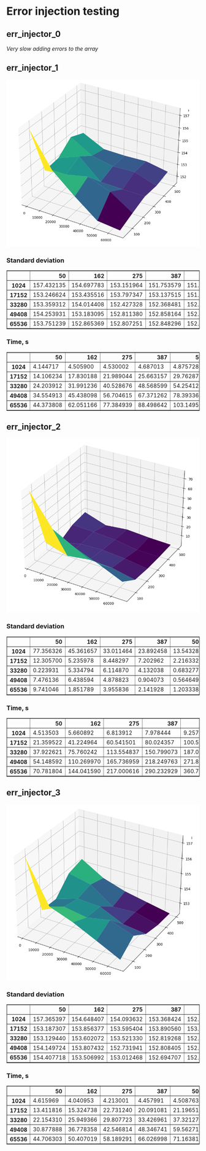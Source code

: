 # Error injection testing

## err_injector_0

*Very slow adding errors to the array*

## err_injector_1

![image](err_injector_1.png)

### Standard deviation

<table border="1" class="dataframe">
  <thead>
    <tr style="text-align: right;">
      <th></th>
      <th>50</th>
      <th>162</th>
      <th>275</th>
      <th>387</th>
      <th>500</th>
    </tr>
  </thead>
  <tbody>
    <tr>
      <th>1024</th>
      <td>157.432135</td>
      <td>154.697783</td>
      <td>153.151964</td>
      <td>151.753579</td>
      <td>151.564878</td>
    </tr>
    <tr>
      <th>17152</th>
      <td>153.246624</td>
      <td>153.435516</td>
      <td>153.797347</td>
      <td>153.137515</td>
      <td>151.963207</td>
    </tr>
    <tr>
      <th>33280</th>
      <td>153.359312</td>
      <td>154.014408</td>
      <td>152.427328</td>
      <td>152.368481</td>
      <td>152.331064</td>
    </tr>
    <tr>
      <th>49408</th>
      <td>154.253931</td>
      <td>153.183095</td>
      <td>152.811380</td>
      <td>152.858164</td>
      <td>152.250545</td>
    </tr>
    <tr>
      <th>65536</th>
      <td>153.751239</td>
      <td>152.865369</td>
      <td>152.807251</td>
      <td>152.848296</td>
      <td>152.487990</td>
    </tr>
  </tbody>
</table>

### Time, s

<table border="1" class="dataframe">
  <thead>
    <tr style="text-align: right;">
      <th></th>
      <th>50</th>
      <th>162</th>
      <th>275</th>
      <th>387</th>
      <th>500</th>
    </tr>
  </thead>
  <tbody>
    <tr>
      <th>1024</th>
      <td>4.144717</td>
      <td>4.505900</td>
      <td>4.530002</td>
      <td>4.687013</td>
      <td>4.875728</td>
    </tr>
    <tr>
      <th>17152</th>
      <td>14.106234</td>
      <td>17.830188</td>
      <td>21.989044</td>
      <td>25.663157</td>
      <td>29.762873</td>
    </tr>
    <tr>
      <th>33280</th>
      <td>24.203912</td>
      <td>31.991236</td>
      <td>40.528676</td>
      <td>48.568599</td>
      <td>54.254129</td>
    </tr>
    <tr>
      <th>49408</th>
      <td>34.554913</td>
      <td>45.438098</td>
      <td>56.704615</td>
      <td>67.371262</td>
      <td>78.393369</td>
    </tr>
    <tr>
      <th>65536</th>
      <td>44.373808</td>
      <td>62.051166</td>
      <td>77.384939</td>
      <td>88.498642</td>
      <td>103.149559</td>
    </tr>
  </tbody>
</table>

## err_injector_2

![image](err_injector_2.png)

### Standard deviation

<table border="1" class="dataframe">
  <thead>
    <tr style="text-align: right;">
      <th></th>
      <th>50</th>
      <th>162</th>
      <th>275</th>
      <th>387</th>
      <th>500</th>
    </tr>
  </thead>
  <tbody>
    <tr>
      <th>1024</th>
      <td>77.356326</td>
      <td>45.361657</td>
      <td>33.011464</td>
      <td>23.892458</td>
      <td>13.543287</td>
    </tr>
    <tr>
      <th>17152</th>
      <td>12.305700</td>
      <td>5.235978</td>
      <td>8.448297</td>
      <td>7.202962</td>
      <td>2.216332</td>
    </tr>
    <tr>
      <th>33280</th>
      <td>0.223931</td>
      <td>5.334794</td>
      <td>6.114870</td>
      <td>4.132038</td>
      <td>0.683277</td>
    </tr>
    <tr>
      <th>49408</th>
      <td>7.476136</td>
      <td>6.438594</td>
      <td>4.878823</td>
      <td>0.904073</td>
      <td>0.564649</td>
    </tr>
    <tr>
      <th>65536</th>
      <td>9.741046</td>
      <td>1.851789</td>
      <td>3.955836</td>
      <td>2.141928</td>
      <td>1.203338</td>
    </tr>
  </tbody>
</table>

### Time, s

<table border="1" class="dataframe">
  <thead>
    <tr style="text-align: right;">
      <th></th>
      <th>50</th>
      <th>162</th>
      <th>275</th>
      <th>387</th>
      <th>500</th>
    </tr>
  </thead>
  <tbody>
    <tr>
      <th>1024</th>
      <td>4.513503</td>
      <td>5.660892</td>
      <td>6.813912</td>
      <td>7.978444</td>
      <td>9.257352</td>
    </tr>
    <tr>
      <th>17152</th>
      <td>21.359522</td>
      <td>41.224964</td>
      <td>60.541501</td>
      <td>80.024357</td>
      <td>100.511184</td>
    </tr>
    <tr>
      <th>33280</th>
      <td>37.922621</td>
      <td>75.760242</td>
      <td>113.554837</td>
      <td>150.799073</td>
      <td>187.044439</td>
    </tr>
    <tr>
      <th>49408</th>
      <td>54.148592</td>
      <td>110.269970</td>
      <td>165.736959</td>
      <td>218.249763</td>
      <td>271.866799</td>
    </tr>
    <tr>
      <th>65536</th>
      <td>70.781804</td>
      <td>144.041590</td>
      <td>217.000616</td>
      <td>290.232929</td>
      <td>360.795952</td>
    </tr>
  </tbody>
</table>

## err_injector_3

![image](err_injector_3.png)

### Standard deviation

<table border="1" class="dataframe">
  <thead>
    <tr style="text-align: right;">
      <th></th>
      <th>50</th>
      <th>162</th>
      <th>275</th>
      <th>387</th>
      <th>500</th>
    </tr>
  </thead>
  <tbody>
    <tr>
      <th>1024</th>
      <td>157.365397</td>
      <td>154.648407</td>
      <td>154.093632</td>
      <td>153.368424</td>
      <td>152.623110</td>
    </tr>
    <tr>
      <th>17152</th>
      <td>153.187307</td>
      <td>153.856377</td>
      <td>153.595404</td>
      <td>153.890560</td>
      <td>153.340895</td>
    </tr>
    <tr>
      <th>33280</th>
      <td>153.129440</td>
      <td>153.602072</td>
      <td>153.521330</td>
      <td>152.819268</td>
      <td>152.617980</td>
    </tr>
    <tr>
      <th>49408</th>
      <td>154.149724</td>
      <td>153.807432</td>
      <td>152.731941</td>
      <td>152.808405</td>
      <td>152.403994</td>
    </tr>
    <tr>
      <th>65536</th>
      <td>154.407718</td>
      <td>153.506992</td>
      <td>153.012468</td>
      <td>152.694707</td>
      <td>152.381406</td>
    </tr>
  </tbody>
</table>

### Time, s

<table border="1" class="dataframe">
  <thead>
    <tr style="text-align: right;">
      <th></th>
      <th>50</th>
      <th>162</th>
      <th>275</th>
      <th>387</th>
      <th>500</th>
    </tr>
  </thead>
  <tbody>
    <tr>
      <th>1024</th>
      <td>4.615969</td>
      <td>4.040953</td>
      <td>4.213001</td>
      <td>4.457991</td>
      <td>4.508763</td>
    </tr>
    <tr>
      <th>17152</th>
      <td>13.411816</td>
      <td>15.324738</td>
      <td>22.731240</td>
      <td>20.091081</td>
      <td>21.196513</td>
    </tr>
    <tr>
      <th>33280</th>
      <td>22.154310</td>
      <td>25.949366</td>
      <td>29.807723</td>
      <td>33.426961</td>
      <td>37.321273</td>
    </tr>
    <tr>
      <th>49408</th>
      <td>30.877888</td>
      <td>36.778358</td>
      <td>42.546814</td>
      <td>48.346741</td>
      <td>59.562714</td>
    </tr>
    <tr>
      <th>65536</th>
      <td>44.706303</td>
      <td>50.407019</td>
      <td>58.189291</td>
      <td>66.026998</td>
      <td>71.163811</td>
    </tr>
  </tbody>
</table>
